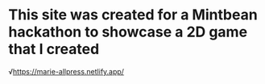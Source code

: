 # This site was created for a Mintbean hackathon to showcase a 2D game that I created

√https://marie-allpress.netlify.app/
